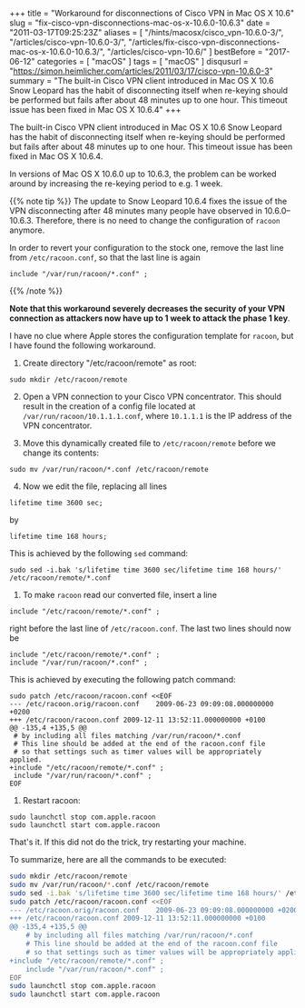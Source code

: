+++
title = "Workaround for disconnections of Cisco VPN in Mac OS X 10.6"
slug = "fix-cisco-vpn-disconnections-mac-os-x-10.6.0-10.6.3"
date = "2011-03-17T09:25:23Z"
aliases = [
  "/hints/macosx/cisco_vpn-10.6.0-3/",
  "/articles/cisco-vpn-10.6.0-3/",
  "/articles/fix-cisco-vpn-disconnections-mac-os-x-10.6.0-10.6.3/",
  "/articles/cisco-vpn-10.6/"
]
bestBefore = "2017-06-12"
categories = [ "macOS" ]
tags = [ "macOS" ]
disqusurl = "https://simon.heimlicher.com/articles/2011/03/17/cisco-vpn-10.6.0-3"
summary = "The built-in Cisco VPN client introduced in Mac OS X 10.6 Snow Leopard has the habit of disconnecting itself when re-keying should be performed but fails after about 48 minutes up to one hour. This timeout issue has been fixed in Mac OS X 10.6.4"
+++

The built-in Cisco VPN client introduced in Mac OS X 10.6 Snow Leopard has the habit of disconnecting itself when re-keying should be performed but fails after about 48 minutes up to one hour. This timeout issue has been fixed in Mac OS X 10.6.4.

In versions of Mac OS X 10.6.0 up to 10.6.3, the problem can be worked around by increasing the re-keying period to e.g. 1 week. 

{{% note tip %}}
The update to Snow Leopard 10.6.4 fixes the issue of the VPN disconnecting after 48 minutes many people have observed in 10.6.0–10.6.3. Therefore, there is no need to change the configuration of `racoon` anymore.

In order to revert your configuration to the stock one, remove the last line from `/etc/racoon.conf`, so that the last line is again

``` plain
include "/var/run/racoon/*.conf" ;
```
{{% /note %}}

**Note that this workaround severely decreases the security of your VPN connection as attackers now have up to 1 week to attack the phase 1 key**.

I have no clue where Apple stores the configuration template for `racoon`, but I have found the following workaround.

1. Create directory "/etc/racoon/remote" as root:

``` plain
sudo mkdir /etc/racoon/remote
```

2. Open a VPN connection to your Cisco VPN concentrator. This should result in the creation of a config file located at `/var/run/racoon/10.1.1.1.conf`, where `10.1.1.1` is the IP address of the VPN concentrator.

3. Move this dynamically created file to `/etc/racoon/remote` before we change its contents:

``` plain
sudo mv /var/run/racoon/*.conf /etc/racoon/remote
```


4. Now we edit the file, replacing all lines

``` plain
lifetime time 3600 sec;
```
by

``` plain
lifetime time 168 hours;
```

This is achieved by the following `sed` command:

``` plain
sudo sed -i.bak 's/lifetime time 3600 sec/lifetime time 168 hours/' /etc/racoon/remote/*.conf
```

1. To make `racoon` read our converted file, insert a line

``` plain
include "/etc/racoon/remote/*.conf" ;
```
right before the last line of `/etc/racoon.conf`. The last two lines should now be

``` plain
include "/etc/racoon/remote/*.conf" ;
include "/var/run/racoon/*.conf" ;
```
This is achieved by executing the following patch command:
``` plain
sudo patch /etc/racoon/racoon.conf <<EOF
--- /etc/racoon.orig/racoon.conf	2009-06-23 09:09:08.000000000 +0200
+++ /etc/racoon/racoon.conf	2009-12-11 13:52:11.000000000 +0100
@@ -135,4 +135,5 @@
 # by including all files matching /var/run/racoon/*.conf
 # This line should be added at the end of the racoon.conf file
 # so that settings such as timer values will be appropriately applied.
+include "/etc/racoon/remote/*.conf" ;
 include "/var/run/racoon/*.conf" ;
EOF
```

1. Restart racoon:

``` plain
sudo launchctl stop com.apple.racoon
sudo launchctl start com.apple.racoon
```

That's it. If this did not do the trick, try restarting your machine.

To summarize, here are all the commands to be executed:

``` bash
sudo mkdir /etc/racoon/remote
sudo mv /var/run/racoon/*.conf /etc/racoon/remote
sudo sed -i.bak 's/lifetime time 3600 sec/lifetime time 168 hours/' /etc/racoon/remote/*.conf
sudo patch /etc/racoon/racoon.conf <<EOF
--- /etc/racoon.orig/racoon.conf	2009-06-23 09:09:08.000000000 +0200
+++ /etc/racoon/racoon.conf	2009-12-11 13:52:11.000000000 +0100
@@ -135,4 +135,5 @@
	# by including all files matching /var/run/racoon/*.conf
	# This line should be added at the end of the racoon.conf file
	# so that settings such as timer values will be appropriately applied.
+include "/etc/racoon/remote/*.conf" ;
	include "/var/run/racoon/*.conf" ;
EOF
sudo launchctl stop com.apple.racoon
sudo launchctl start com.apple.racoon
```


